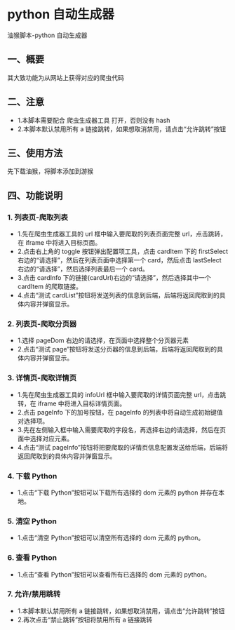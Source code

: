 <!--
 * @文件描述:
 * @公司: thundersdata
 * @作者: 阮旭松
 * @Date: 2019-08-17 17:58:52
 * @LastEditors: 阮旭松
 * @LastEditTime: 2019-11-20 14:40:06
 -->

# python 自动生成器

油猴脚本-python 自动生成器

## 一、概要

其大致功能为从网站上获得对应的爬虫代码

## 二、注意

- 1.本脚本需要配合 爬虫生成器工具 打开，否则没有 hash
- 2.本脚本默认禁用所有 a 链接跳转，如果想取消禁用，请点击“允许跳转”按钮

## 三、使用方法

先下载油猴，将脚本添加到游猴

## 四、功能说明

### 1. 列表页-爬取列表

- 1.先在爬虫生成器工具的 url 框中输入要爬取的列表页面完整 url，点击跳转，在 iframe 中将进入目标页面。
- 2.点击右上角的 toggle 按钮弹出配置项工具，点击 cardItem 下的 firstSelect 右边的“请选择”，然后在列表页面中选择第一个 card，然后点击 lastSelect 右边的“请选择”，然后选择列表最后一个 card。
- 3.点击 cardInfo 下的链接(cardUrl)右边的“请选择”，然后选择其中一个 cardItem 的爬取链接。
- 4.点击“测试 cardList”按钮将发送列表的信息到后端，后端将返回爬取到的具体内容并弹窗显示。

### 2. 列表页-爬取分页器

- 1.选择 pageDom 右边的请选择，在页面中选择整个分页器元素
- 2.点击“测试 page”按钮将发送分页器的信息到后端，后端将返回爬取到的具体内容并弹窗显示。

### 3. 详情页-爬取详情页

- 1.先在爬虫生成器工具的 infoUrl 框中输入要爬取的详情页面完整 url，点击跳转，在 iframe 中将进入目标详情页面。
- 2.点击 pageInfo 下的加号按钮，在 pageInfo 的列表中将自动生成初始键值对选择项。
- 3.先在左侧输入框中输入需要爬取的字段名，再选择右边的请选择，然后在页面中选择对应元素。
- 4.点击“测试 pageInfo”按钮将把要爬取的详情页信息配置发送给后端，后端将返回爬取到的具体内容并弹窗显示。

### 4. 下载 Python

- 1.点击“下载 Python”按钮可以下载所有选择的 dom 元素的 python 并存在本地。

### 5. 清空 Python

- 1.点击“清空 Python”按钮可以清空所有选择的 dom 元素的 python。

### 6. 查看 Python

- 1.点击“查看 Python”按钮可以查看所有已选择的 dom 元素的 python。

### 7. 允许/禁用跳转

- 1.本脚本默认禁用所有 a 链接跳转，如果想取消禁用，请点击“允许跳转”按钮
- 2.再次点击“禁止跳转”按钮将禁用所有 a 链接跳转
